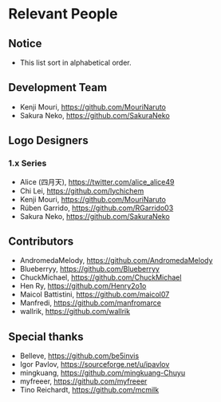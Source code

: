 ﻿# Relevant People 

## Notice

- This list sort in alphabetical order.

## Development Team

- Kenji Mouri, https://github.com/MouriNaruto
- Sakura Neko, https://github.com/SakuraNeko

## Logo Designers

### 1.x Series

- Alice (四月天), https://twitter.com/alice_alice49
- Chi Lei, https://github.com/lychichem
- Kenji Mouri, https://github.com/MouriNaruto
- Rúben Garrido, https://github.com/RGarrido03
- Sakura Neko, https://github.com/SakuraNeko

## Contributors

- AndromedaMelody, https://github.com/AndromedaMelody
- Blueberryy, https://github.com/Blueberryy
- ChuckMichael, https://github.com/ChuckMichael
- Hen Ry, https://github.com/Henry2o1o
- Maicol Battistini, https://github.com/maicol07
- Manfredi, https://github.com/manfromarce
- wallrik, https://github.com/wallrik

## Special thanks

- Belleve, https://github.com/be5invis
- Igor Pavlov, https://sourceforge.net/u/ipavlov
- mingkuang, https://github.com/mingkuang-Chuyu
- myfreeer, https://github.com/myfreeer
- Tino Reichardt, https://github.com/mcmilk
